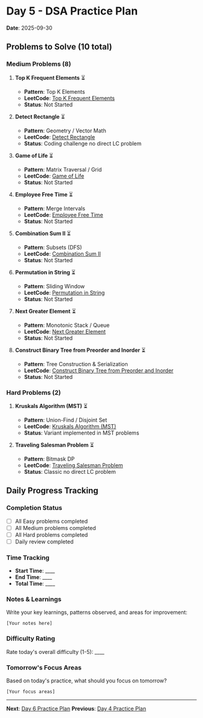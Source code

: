 # Day 5 - DSA Practice Plan
**Date**: 2025-09-30

## Problems to Solve (10 total)

### Medium Problems (8)

1. **Top K Frequent Elements** ⏳
   - **Pattern**: Top K Elements
   - **LeetCode**: [Top K Frequent Elements](https://leetcode.com/problems/top-k-frequent-elements/)
   - **Status**: Not Started

2. **Detect Rectangle** ⏳
   - **Pattern**: Geometry \/ Vector Math
   - **LeetCode**: [Detect Rectangle]()
   - **Status**: Coding challenge no direct LC problem

3. **Game of Life** ⏳
   - **Pattern**: Matrix Traversal \/ Grid
   - **LeetCode**: [Game of Life](https://leetcode.com/problems/game-of-life/)
   - **Status**: Not Started

4. **Employee Free Time** ⏳
   - **Pattern**: Merge Intervals
   - **LeetCode**: [Employee Free Time](https://leetcode.com/problems/employee-free-time/)
   - **Status**: Not Started

5. **Combination Sum II** ⏳
   - **Pattern**: Subsets (DFS)
   - **LeetCode**: [Combination Sum II](https://leetcode.com/problems/combination-sum-ii/)
   - **Status**: Not Started

6. **Permutation in String** ⏳
   - **Pattern**: Sliding Window
   - **LeetCode**: [Permutation in String](https://leetcode.com/problems/permutation-in-string/)
   - **Status**: Not Started

7. **Next Greater Element** ⏳
   - **Pattern**: Monotonic Stack \/ Queue
   - **LeetCode**: [Next Greater Element](https://leetcode.com/problems/next-greater-element-i/)
   - **Status**: Not Started

8. **Construct Binary Tree from Preorder and Inorder** ⏳
   - **Pattern**: Tree Construction & Serialization
   - **LeetCode**: [Construct Binary Tree from Preorder and Inorder](https://leetcode.com/problems/construct-binary-tree-from-preorder-and-inorder-traversal/)
   - **Status**: Not Started

### Hard Problems (2)

1. **Kruskals Algorithm (MST)** ⏳
   - **Pattern**: Union-Find \/ Disjoint Set
   - **LeetCode**: [Kruskals Algorithm (MST)]()
   - **Status**: Variant implemented in MST problems

2. **Traveling Salesman Problem** ⏳
   - **Pattern**: Bitmask DP
   - **LeetCode**: [Traveling Salesman Problem]()
   - **Status**: Classic no direct LC problem

## Daily Progress Tracking

### Completion Status
- [ ] All Easy problems completed
- [ ] All Medium problems completed  
- [ ] All Hard problems completed
- [ ] Daily review completed

### Time Tracking
- **Start Time**: ____
- **End Time**: ____
- **Total Time**: ____

### Notes & Learnings
Write your key learnings, patterns observed, and areas for improvement:

```
[Your notes here]
```

### Difficulty Rating
Rate today's overall difficulty (1-5): ____

### Tomorrow's Focus Areas
Based on today's practice, what should you focus on tomorrow?

```
[Your focus areas]
```

---
**Next**: [Day 6 Practice Plan](day6.md)
**Previous**: [Day 4 Practice Plan](day4.md)
